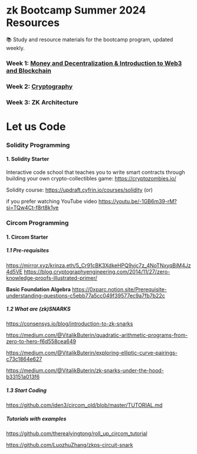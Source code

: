 # zk Bootcamp Summer 2024 Resources
📚 Study and resource materials for the bootcamp program, updated weekly.

### Week 1: [Money and Decentralization & Introduction to Web3 and Blockchain](https://github.com/zkMonk/zk-bootcamp-2024-resources/tree/main/week1)

### Week 2: [Cryptography](https://github.com/zkMonk/zk-bootcamp-2024-resources/tree/main/week2)

### Week 3: ZK Architecture











# Let us Code

### Solidity Programming

#### 1. Solidity Starter

   Interactive code school that teaches you to write smart contracts through building your own crypto-collectibles game: https://cryptozombies.io/

   Solidity course: https://updraft.cyfrin.io/courses/solidity  (or)

   if you prefer watching YouTube video https://youtu.be/-1GB6m39-rM?si=TQw4Ct-f8rt8k1ye

### Circom Programming

#### 1. Circom Starter

##### 1.1 Pre-requisites
   https://mirror.xyz/krinza.eth/5_Cr91cBK3XdkeHPQ9yjc7z_4NoTNxyqBiM4Jz4d5VE
   https://blog.cryptographyengineering.com/2014/11/27/zero-knowledge-proofs-illustrated-primer/
   
   **Basic Foundation Algebra**
   https://0xparc.notion.site/Prerequisite-understanding-questions-c5ebb77a5cc049f39577ec9a7fb7b22c 
##### 1.2 What are (zk)SNARKS
   https://consensys.io/blog/introduction-to-zk-snarks

   https://medium.com/@VitalikButerin/quadratic-arithmetic-programs-from-zero-to-hero-f6d558cea649

   https://medium.com/@VitalikButerin/exploring-elliptic-curve-pairings-c73c1864e627

   https://medium.com/@VitalikButerin/zk-snarks-under-the-hood-b33151a013f6 
##### 1.3 Start Coding

   https://github.com/iden3/circom_old/blob/master/TUTORIAL.md
   ##### Tutorials with examples  
   https://github.com/therealyingtong/roll_up_circom_tutorial

   https://github.com/LuozhuZhang/zkps-circuit-snark 
